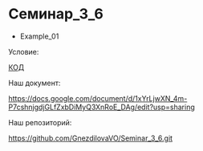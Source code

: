 # Семинар_3_6

- Example_01

Условие:

[КОД](Example_01/Program.cs)

Наш документ:

https://docs.google.com/document/d/1xYrLjwXN_4m-P7cshnjgdjGLfZxbDiMyQ3XnRoE_DAg/edit?usp=sharing

Наш репозиторий:

https://github.com/GnezdilovaVO/Seminar_3_6.git